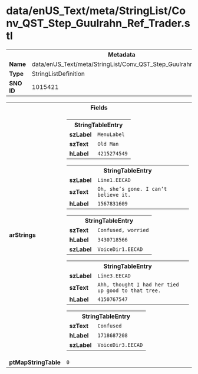 <h1>data/enUS_Text/meta/StringList/Conv_QST_Step_Guulrahn_Ref_Trader.stl</h1><table><tr><th colspan="100%">Metadata</th></tr><tr><td><b>Name</b></td><td>data/enUS_Text/meta/StringList/Conv_QST_Step_Guulrahn_Ref_Trader.stl</td></tr><tr><td><b>Type</b></td><td>StringListDefinition</td></tr><tr><td><b>SNO ID</b></td><td>1015421</td></tr></table>

<table><tr><th colspan="100%">Fields</th></tr><tr><td><b>arStrings</b></td><td><table><tr><th colspan="100%">StringTableEntry</th></tr><tr><td><b>szLabel</b></td><td><code>MenuLabel</code></td></tr><tr><td><b>szText</b></td><td><code>Old Man</code></td></tr><tr><td><b>hLabel</b></td><td><code>4215274549</code></td></tr></table>


<table><tr><th colspan="100%">StringTableEntry</th></tr><tr><td><b>szLabel</b></td><td><code>Line1.EECAD</code></td></tr><tr><td><b>szText</b></td><td><code>Oh, she’s gone. I can’t believe it.</code></td></tr><tr><td><b>hLabel</b></td><td><code>1567831609</code></td></tr></table>


<table><tr><th colspan="100%">StringTableEntry</th></tr><tr><td><b>szText</b></td><td><code>Confused, worried</code></td></tr><tr><td><b>hLabel</b></td><td><code>3430718566</code></td></tr><tr><td><b>szLabel</b></td><td><code>VoiceDir1.EECAD</code></td></tr></table>


<table><tr><th colspan="100%">StringTableEntry</th></tr><tr><td><b>szLabel</b></td><td><code>Line3.EECAD</code></td></tr><tr><td><b>szText</b></td><td><code>Ahh, thought I had her tied up good to that tree.</code></td></tr><tr><td><b>hLabel</b></td><td><code>4150767547</code></td></tr></table>


<table><tr><th colspan="100%">StringTableEntry</th></tr><tr><td><b>szText</b></td><td><code>Confused</code></td></tr><tr><td><b>hLabel</b></td><td><code>1718687208</code></td></tr><tr><td><b>szLabel</b></td><td><code>VoiceDir3.EECAD</code></td></tr></table>


</td></tr><tr><td><b>ptMapStringTable</b></td><td><code>0</code></td></tr></table>

